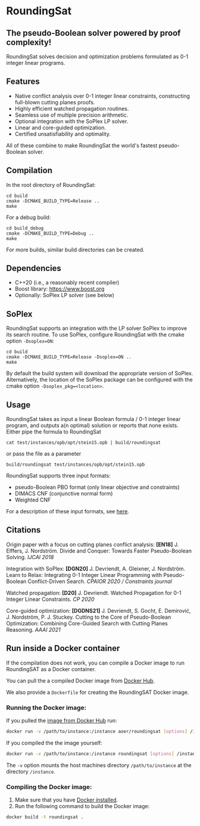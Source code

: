 # RoundingSat

## The pseudo-Boolean solver powered by proof complexity!

RoundingSat solves decision and optimization problems formulated as 0-1 integer linear programs.

## Features

- Native conflict analysis over 0-1 integer linear constraints, constructing full-blown cutting planes proofs.
- Highly efficient watched propagation routines.
- Seamless use of multiple precision arithmetic.
- Optional integration with the SoPlex LP solver.
- Linear and core-guided optimization.
- Certified unsatisfiability and optimality.

All of these combine to make RoundingSat the world's fastest pseudo-Boolean solver.

## Compilation

In the root directory of RoundingSat:

    cd build
    cmake -DCMAKE_BUILD_TYPE=Release ..
    make

For a debug build:

    cd build_debug
    cmake -DCMAKE_BUILD_TYPE=Debug ..
    make

For more builds, similar build directories can be created.


## Dependencies

- C++20 (i.e., a reasonably recent compiler)
- Boost library: https://www.boost.org
- Optionally: SoPlex LP solver (see below)

## SoPlex

RoundingSat supports an integration with the LP solver SoPlex to improve its search routine. To use SoPlex, configure RoundingSat with the cmake option `-Dsoplex=ON`:

    cd build
    cmake -DCMAKE_BUILD_TYPE=Release -Dsoplex=ON ..
    make

By default the build system will download the appropriate version of SoPlex. Alternatively, the location of the SoPlex package can be configured with the cmake option `-Dsoplex_pkg=<location>`.

## Usage

RoundingSat takes as input a linear Boolean formula / 0-1 integer linear program, and outputs a(n optimal) solution or reports that none exists.
Either pipe the formula to RoundingSat

    cat test/instances/opb/opt/stein15.opb | build/roundingsat

or pass the file as a parameter

    build/roundingsat test/instances/opb/opt/stein15.opb

RoundingSat supports three input formats:
- pseudo-Boolean PBO format (only linear objective and constraints)
- DIMACS CNF (conjunctive normal form)
- Weighted CNF

For a description of these input formats, see [here](InputFormats.md).

## Citations

Origin paper with a focus on cutting planes conflict analysis:
**[EN18]** J. Elffers, J. Nordström. Divide and Conquer: Towards Faster Pseudo-Boolean Solving. *IJCAI 2018*

Integration with SoPlex:
**[DGN20]** J. Devriendt, A. Gleixner, J. Nordström. Learn to Relax: Integrating 0-1 Integer Linear Programming with Pseudo-Boolean Conflict-Driven Search. *CPAIOR 2020 / Constraints journal*

Watched propagation:
**[D20]** J. Devriendt. Watched Propagation for 0-1 Integer Linear Constraints. *CP 2020*

Core-guided optimization:
**[DGDNS21]** J. Devriendt, S. Gocht, E. Demirović, J. Nordström, P. J. Stuckey. Cutting to the Core of Pseudo-Boolean Optimization: Combining Core-Guided Search with Cutting Planes Reasoning. *AAAI 2021*

## Run inside a Docker container

If the compilation does not work, you can compile a Docker image to run RoundingSAT as a Docker container.

You can pull the a compiled Docker image from [Docker Hub](https://hub.docker.com/r/aoer/roundingsat).

We also provide a `Dockerfile` for creating the RoundingSAT Docker image.

### Running the Docker image:

If you pulled the [image from Docker Hub](https://docs.docker.com/engine/install/) run:
```bash
docker run -v /path/to/instance:/instance aoer/roundingsat [options] /instance/filename.opb
```

If you compiled the the image yourself:
```bash
docker run -v /path/to/instance:/instance roundingsat [options] /instance/filename.opb
```

The `-v` option mounts the host machines directory `/path/to/instance` at the directory `/instance`.

### Compiling the Docker image:

1. Make sure that you have [Docker installed](https://docs.docker.com/engine/install/).
2. Run the following command to build the Docker image:
```bash
docker build -t roundingsat .
```
